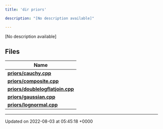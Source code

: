 ```yaml
---
title: 'dir priors'

description: "[No description available]"

---
```







[No description available]

## Files

| Name           |
| -------------- |
| **[priors/cauchy.cpp](/documentation/code/gambit_sphinx/files/cauchy_8cpp/#file-cauchy.cpp)**  |
| **[priors/composite.cpp](/documentation/code/gambit_sphinx/files/composite_8cpp/#file-composite.cpp)**  |
| **[priors/doublelogflatjoin.cpp](/documentation/code/gambit_sphinx/files/doublelogflatjoin_8cpp/#file-doublelogflatjoin.cpp)**  |
| **[priors/gaussian.cpp](/documentation/code/gambit_sphinx/files/gaussian_8cpp/#file-gaussian.cpp)**  |
| **[priors/lognormal.cpp](/documentation/code/gambit_sphinx/files/lognormal_8cpp/#file-lognormal.cpp)**  |






-------------------------------

Updated on 2022-08-03 at 05:45:18 +0000
